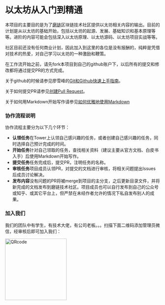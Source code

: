 以太坊从入门到精通
=================

本项目的主要目的是为了[磨链](mochain.info)区块链技术社区提供以太坊相关内容的输出。目前的计划是从以太坊的基础开始，包括以太坊的起源、发展、基础知识和基本原理等等。进阶的内容可能会包括深入以太坊原理、以太坊源码、以太坊项目实战等等。

社区目前还没有任何商业计划，因此加入到这里的各位是没有报酬的，纯粹是凭借对技术的热爱，对自己学习以太坊的一种激励和鞭策。

在工作流开始之前，请先fork本项目到自己的github账户下，以后所有的提交和修改都将通过提交PR的方式完成。

关于github的时候请参见廖雪峰的[Git和Github快速上手指南](https://www.liaoxuefeng.com/wiki/0013739516305929606dd18361248578c67b8067c8c017b000/001373962845513aefd77a99f4145f0a2c7a7ca057e7570000)。

关于如何提交PR请参见[创建Pull Request](https://github.com/geeeeeeeeek/git-recipes/wiki/3.3-%E5%88%9B%E5%BB%BA-Pull-Request)。

关于如何用Markdown开始写作请参见[如何优雅地使用Markdown](http://daily.zhihu.com/story/9215495)

### 协作流程说明

协作流程主要分为以下几个环节：

- **认领任务**在Tower上认领自己感兴趣的任务，或者创建自己感兴趣的任务，同时选择自己预计完成的时间。
- **开始任务**针对自己领取的任务，查找相关资料（建议主要从官方文档、白皮书入手）后使用Markdown开始写作。
- **提交任务**任务完成后，提交PR，注明任务的名称。
- **审核任务**项目成员认领PR，对提交的文档进行审核，将相关问题提出Issues后成员讨论解决。
- **发布内容**没有问题的PR将被merge到项目的主分支，之后更新目录文件，并将新完成的文档发布到磨链技术社区。项目成员也可以自行发布到自己的公众号或知乎、或其它平台上，但严禁在未经作者允许的情况下私自发布别人的成果。

### 加入我们

我们的团队中有学生，有技术大佬，有公司老板。。。扫描下面二维码添加管理员微信，经审核后即可加入我们：

<img src="http://7sbld9.com1.z0.glb.clouddn.com/WechatIMG56.jpeg" width = "200" height = "200" alt="QRcode" align=center />
